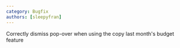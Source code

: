 ```yaml
---
category: Bugfix
authors: [sleepyfran]
---
```


Correctly dismiss pop-over when using the copy last month's budget feature
